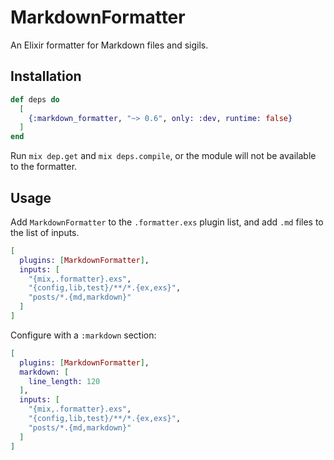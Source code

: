 # MarkdownFormatter

An Elixir formatter for Markdown files and sigils.

## Installation

```elixir
def deps do
  [
    {:markdown_formatter, "~> 0.6", only: :dev, runtime: false}
  ]
end
```

Run `mix dep.get` and `mix deps.compile`, or the module will not be available to the formatter.

## Usage

Add `MarkdownFormatter` to the `.formatter.exs` plugin list, and add `.md` files to the list of
inputs.

```elixir
[
  plugins: [MarkdownFormatter],
  inputs: [
    "{mix,.formatter}.exs",
    "{config,lib,test}/**/*.{ex,exs}",
    "posts/*.{md,markdown}"
  ]
]
```

Configure with a `:markdown` section:

```elixir
[
  plugins: [MarkdownFormatter],
  markdown: [
    line_length: 120
  ],
  inputs: [
    "{mix,.formatter}.exs",
    "{config,lib,test}/**/*.{ex,exs}",
    "posts/*.{md,markdown}"
  ]
]
```
